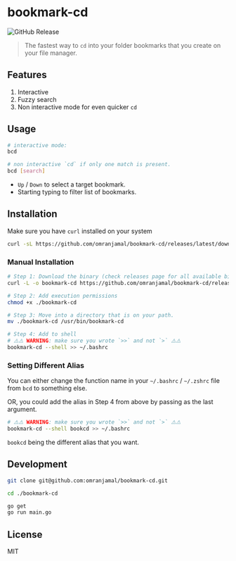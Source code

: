 # bookmark-cd

![GitHub Release](https://img.shields.io/github/v/release/omranjamal/bookmark-cd)




> The fastest way to `cd` into your folder bookmarks that you create on your file manager.

## Features

1. Interactive
2. Fuzzy search
3. Non interactive mode for even quicker `cd`

## Usage

```bash
# interactive mode:
bcd

# non interactive `cd` if only one match is present.
bcd [search]
```

- `Up` / `Down` to select a target bookmark.
- Starting typing to filter list of bookmarks.

## Installation
Make sure you have `curl` installed on your system

```bash
curl -sL https://github.com/omranjamal/bookmark-cd/releases/latest/download/install.sh -o - | sh -
```

### Manual Installation

```bash
# Step 1: Download the binary (check releases page for all available binaries)
curl -L -o bookmark-cd https://github.com/omranjamal/bookmark-cd/releases/latest/download/bookmark-cd_v1.0.2_amd64

# Step 2: Add execution permissions
chmod +x ./bookmark-cd

# Step 3: Move into a directory that is on your path.
mv ./bookmark-cd /usr/bin/bookmark-cd

# Step 4: Add to shell
# ⚠️⚠️ WARNING: make sure you wrote `>>` and not `>` ⚠️⚠️
bookmark-cd --shell >> ~/.bashrc
```

### Setting Different Alias

You can either change the function name in your
`~/.bashrc` / `~/.zshrc` file from `bcd` to something
else.

OR, you could add the alias in Step 4 from above by passing
as the last argument.

```bash
# ⚠️⚠️ WARNING: make sure you wrote `>>` and not `>` ⚠️⚠️
bookmark-cd --shell bookcd >> ~/.bashrc
```

`bookcd` being the different alias that you want.

## Development

```bash
git clone git@github.com:omranjamal/bookmark-cd.git

cd ./bookmark-cd

go get
go run main.go
```

## License

MIT